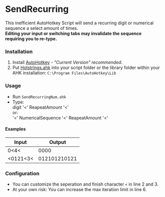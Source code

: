 # SendRecurring

This inefficient AutoHotkey Script will send a recurring digit or numerical sequence a select amount of times.<br>
**Editing your input or switching tabs may invalidate the sequence requiring you to re-type.**

### Installation
1. Install [AutoHotkey](https://www.autohotkey.com/) - *"Current Version" recommended.*
2. Put [Hotstrings.ahk](https://github.com/menixator/hotstring) into your script folder or the library folder within your AHK installation: `C:\Program Files\AutoHotkey\Lib`

### Usage
- Run `SendRecurringNum.ahk`
- Type:<br>
digit '<' ReapeatAmount '<'<br>
or:<br>'<' NumericalSequence '<' ReapeatAmount '<'

#### Examples
| Input | Output |
| --- | --- |
| 0<4<  | 0000 |
| <0121<3< | 012101210121 |

### Configuration
- You can customize the seperation and finish character `<` in line 2 and 3.
- At your own risk: You can increase the max iteration limit in line 6.
